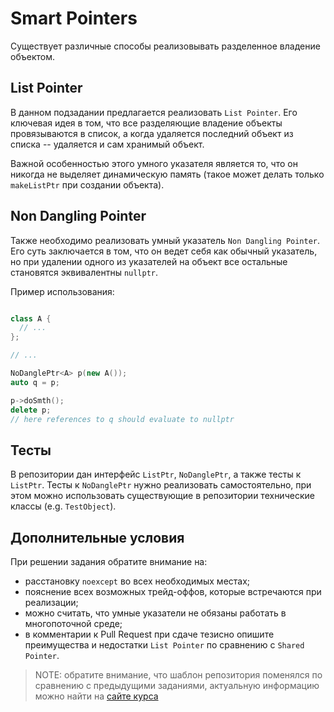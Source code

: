 # Smart Pointers

Существует различные способы реализовывать разделенное владение объектом.

## List Pointer 

В данном подзадании предлагается реализовать `List Pointer`. Его ключевая идея в том, что все разделяющие владение объекты провязываются в список, а когда удаляется последний объект из списка -- удаляется и сам хранимый объект.

Важной особенностью этого умного указателя является то, что он никогда не выделяет динамическую память (такое может делать только `makeListPtr` при создании объекта).

## Non Dangling Pointer

Также необходимо реализовать умный указатель `Non Dangling Pointer`. Его суть заключается в том, что он ведет себя как обычный указатель, но при удалении одного из указателей на объект все остальные становятся эквивалентны `nullptr`.

Пример использования:

```c++

class A { 
  // ... 
};

// ...

NoDanglePtr<A> p(new A());
auto q = p;

p->doSmth();
delete p;
// here references to q should evaluate to nullptr

```

## Тесты

В репозитории дан интерфейс `ListPtr`, `NoDanglePtr`, а также тесты к `ListPtr`. Тесты к `NoDanglePtr` нужно реализовать самостоятельно, при этом можно использовать существующие в репозитории технические классы (e.g. `TestObject`).

## Дополнительные условия

При решении задания обратите внимание на:
- расстановку `noexcept` во всех необходимых местах;
- пояснение всех возможных трейд-оффов, которые встречаются при реализации;
- можно считать, что умные указатели не обязаны работать в многопоточной среде;
- в комментарии к Pull Request при сдаче тезисно опишите преимущества и недостатки `List Pointer` по сравнению с `Shared Pointer`.

> NOTE: обратите внимание, что шаблон репозитория поменялся по сравнению с предыдущими заданиями, актуальную информацию можно найти на [сайте курса](https://cpp-kt.github.io/course/ide.html)
